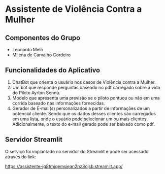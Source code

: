 # Assistente de Violência Contra a Mulher

## Componentes do Grupo

* Leonardo Melo
* Milena de Carvalho Cordeiro


## Funcionalidades do Aplicativo

1. ChatBot que orienta o usuário nos casos de Violência contra a Mulher.
2. Um bot que responde perguntas baseado no pdf carregado sobre a vida do Piloto Ayrton Senna.
3. Modelo que apresenta uma previsão se o piloto pontuou ou não em uma corrida baseado nas informações fornecidas.
4. Gerador de E-mail(s) personalizados a partir de informações de um potencial cliente. Sendo que os dados desses clientes são carregados em uma lista, onde o usuário pode selecionar um ou mais clientes. Adicionalmente, o texto do e-mail gerado pode ser baixado como pdf.

## Servidor Streamlit

O serviço foi implantado no servidor do Streamlit e pode ser acessado através do link:

https://assistente-jg8tmjqemsiean2nz3cjsb.streamlit.app/

